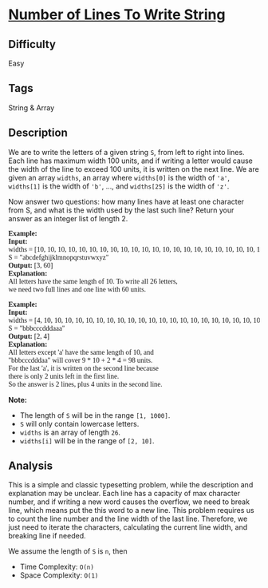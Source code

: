 # [Number of Lines To Write String](https://leetcode.com/problems/number-of-lines-to-write-string/)

## Difficulty

Easy

## Tags

String & Array

## Description

We are to write the letters of a given string `S`, from left to right into lines. Each line has maximum width 100 units, and if writing a letter would cause the width of the line to exceed 100 units, it is written on the next line. We are given an array `widths`, an array where `widths[0]` is the width of `'a'`, `widths[1]` is the width of `'b'`, ..., and `widths[25]` is the width of `'z'`.

Now answer two questions: how many lines have at least one character from S, and what is the width used by the last such line? Return your answer as an integer list of length 2.

<pre style="font-family: consolas">
<b>Example:</b>
<b>Input:</b>
widths = [10, 10, 10, 10, 10, 10, 10, 10, 10, 10, 10, 10, 10, 10, 10, 10, 10, 10, 10, 10, 10, 10, 10, 10, 10, 10]
S = "abcdefghijklmnopqrstuvwxyz"
<b>Output:</b> [3, 60]
<b>Explanation:</b> 
All letters have the same length of 10. To write all 26 letters,
we need two full lines and one line with 60 units.
</pre>

<pre style="font-family: consolas">
<b>Example:</b>
<b>Input:</b>
widths = [4, 10, 10, 10, 10, 10, 10, 10, 10, 10, 10, 10, 10, 10, 10, 10, 10, 10, 10, 10, 10, 10, 10, 10, 10, 10]
S = "bbbcccdddaaa"
<b>Output:</b> [2, 4]
<b>Explanation:</b> 
All letters except 'a' have the same length of 10, and 
"bbbcccdddaa" will cover 9 * 10 + 2 * 4 = 98 units.
For the last 'a', it is written on the second line because
there is only 2 units left in the first line.
So the answer is 2 lines, plus 4 units in the second line.
</pre>

**Note:**
- The length of `S` will be in the range `[1, 1000]`.
- `S` will only contain lowercase letters.
- `widths` is an array of length `26`.
- `widths[i]` will be in the range of `[2, 10]`.

## Analysis

This is a simple and classic typesetting problem, while the description and explanation may be unclear. Each line has a capacity of max character number, and if writing a new word causes the overflow, we need to break line, which means put the this word to a new line. This problem requires us to count the line number and the line width of the last line. Therefore, we just need to iterate the characters, calculating the current line width, and breaking line if needed.

We assume the length of `S` is `n`, then
- Time Complexity: `O(n)`
- Space Complexity: `O(1)`

